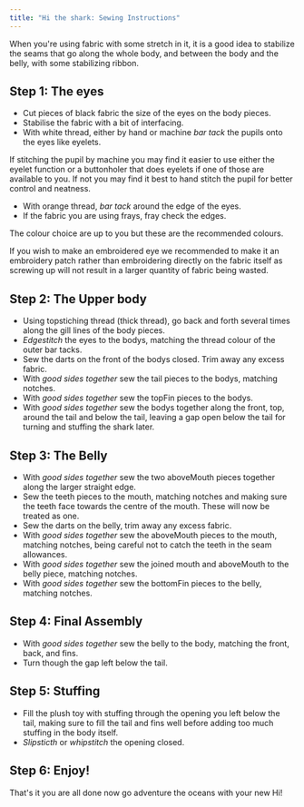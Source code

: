 ```yaml
---
title: "Hi the shark: Sewing Instructions"
---
```


<Tip>

When you're using fabric with some stretch in it, it is a good idea to stabilize the seams that go along the whole body, and between the body and the belly, with some stabilizing ribbon.

</Tip>

## Step 1: The eyes

- Cut pieces of black fabric the size of the eyes on the body pieces.
- Stabilise the fabric with a bit of interfacing.
- With white thread, either by hand or machine *bar tack* the pupils onto the eyes like eyelets.

<Tip>

If stitching the pupil by machine you may find it easier to use either the eyelet function or a buttonholer that does eyelets if one of those are available to you. If not you may find it best to hand stitch the pupil for better control and neatness.

</Tip>

- With orange thread, *bar tack* around the edge of the eyes.
- If the fabric you are using frays, fray check the edges.

<Note>

The colour choice are up to you but these are the recommended colours.

If you wish to make an embroidered eye we recommended to make it an embroidery patch rather than embroidering directly on the fabric itself as screwing up will not result in a larger quantity of fabric being wasted.

</Note>

## Step 2: The Upper body

- Using topstiching thread (thick thread), go back and forth several times along the gill lines of the body pieces.
- *Edgestitch* the eyes to the bodys, matching the thread colour of the outer bar tacks.
- Sew the darts on the front of the bodys closed. Trim away any excess fabric.
- With *good sides together* sew the tail pieces to the bodys, matching notches.
- With *good sides together* sew the topFin pieces to the bodys.
- With *good sides together* sew the bodys together along the front, top, around the tail and below the tail, leaving a gap open below the tail for turning and stuffing the shark later.

## Step 3: The Belly

- With *good sides together* sew the two aboveMouth pieces together along the larger straight edge.
- Sew the teeth pieces to the mouth, matching notches and making sure the teeth face towards the centre of the mouth. These will now be treated as one.
- Sew the darts on the belly, trim away any excess fabric.
- With *good sides together* sew the aboveMouth pieces to the mouth, matching notches, being careful not to catch the teeth in the seam allowances.
- With *good sides together* sew the joined mouth and aboveMouth to the belly piece, matching notches.
- With *good sides together* sew the bottomFin pieces to the belly, matching notches.

## Step 4: Final Assembly

- With *good sides together* sew the belly to the body, matching the front, back, and fins.
- Turn though the gap left below the tail.

## Step 5: Stuffing

- Fill the plush toy with stuffing through the opening you left below the tail, making sure to fill the tail and fins well before adding too much stuffing in the body itself. 
- *Slipsticth* or *whipstitch* the opening closed.

## Step 6: Enjoy!

That's it you are all done now go adventure the oceans with your new Hi!
